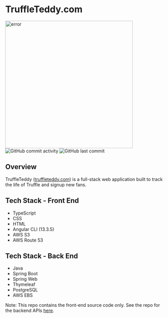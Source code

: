 
# TruffleTeddy.com 
<img width="400" alt="error" src="https://static.vecteezy.com/system/resources/previews/002/063/138/non_2x/cartoon-cute-dogs-with-big-bone-vector.jpg">
<img alt="GitHub commit activity" src="https://img.shields.io/github/commit-activity/m/aaroncorona/Truffle-App-Frontend">
<img alt="GitHub last commit" src="https://img.shields.io/github/last-commit/aaroncorona/Truffle-App-Frontend">


## Overview

TruffleTeddy (<a href = 'http://TruffleTeddy.com.s3-website-us-west-1.amazonaws.com/' target = "_blank">truffleteddy.com</a>)
is a full-stack web application built to track the life of Truffle and signup new fans.

## Tech Stack - Front End
* TypeScript
* CSS
* HTML
* Angular CLI (13.3.5)
* AWS S3 
* AWS Route 53

## Tech Stack - Back End
* Java
* Spring Boot
* Spring Web
* Thymeleaf
* PostgreSQL
* AWS EBS

Note: This repo contains the front-end source code only. See the repo for the backend APIs [here](https://github.com/aaroncorona/Truffle-App-Backend).
